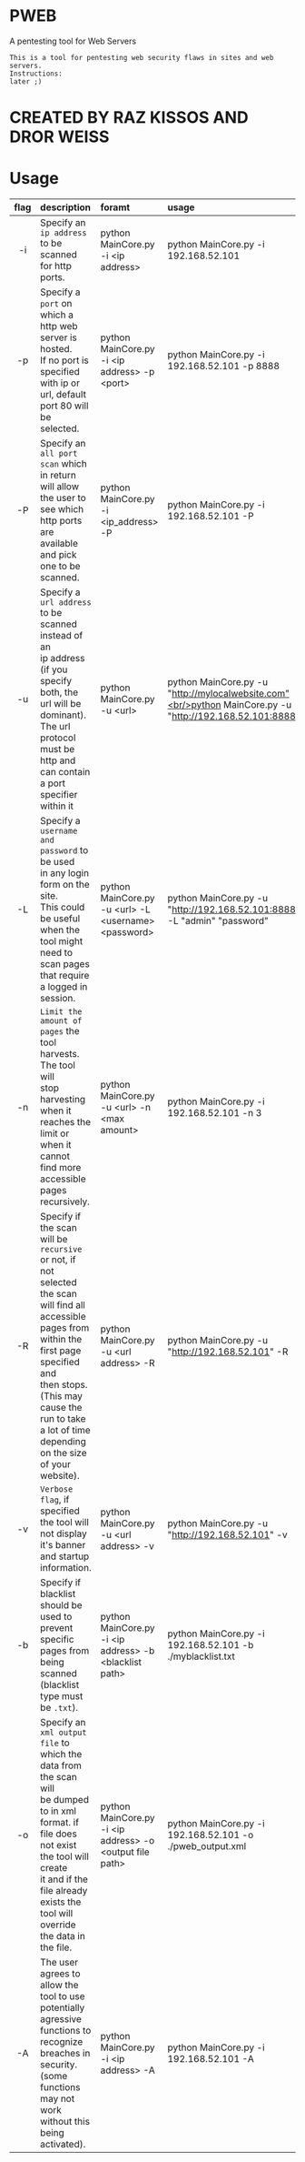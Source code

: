 # PWEB
A pentesting tool for Web Servers
```
This is a tool for pentesting web security flaws in sites and web servers.
Instructions:
later ;)
```

# **CREATED BY RAZ KISSOS AND DROR WEISS**

# Usage
| flag  |  description  |  foramt |  usage  | 
|:-----:|:--------------|:--------|:--------|
| -i | Specify an `ip address` to be scanned for http ports.| python MainCore.py -i \<ip address\> | python MainCore.py -i 192.168.52.101 |
| -p | Specify a `port` on which a http web server is hosted. <br/> If no port is specified with ip or url, default port 80 will be selected.| python MainCore.py -i \<ip address\> -p \<port\> | python MainCore.py -i 192.168.52.101 -p 8888 | 
| -P | Specify an `all port scan` which in return will allow the user to <br/>see which http ports are available and pick one to be scanned. | python MainCore.py -i <ip_address> -P | python MainCore.py -i 192.168.52.101 -P | 
| -u | Specify a `url address` to be scanned instead of an <br/>ip address (if you specify both, the url will be dominant).<br/>The url protocol must be http and can contain a port specifier within it | python MainCore.py -u \<url\> | python MainCore.py -u "http://mylocalwebsite.com"<br/>python MainCore.py -u "http://192.168.52.101:8888"|
| -L | Specify a `username and password` to be used<br/>in any login form on the site.<br/>This could be useful when the tool might need to scan pages that require a logged in session. | python MainCore.py -u \<url\> -L \<username\> \<password\> | python MainCore.py -u "http://192.168.52.101:8888" -L "admin" "password" |
| -n | `Limit the amount of pages` the tool harvests. The tool will <br/> stop harvesting when it reaches the limit or when it cannot <br/> find more accessible pages recursively. | python MainCore.py -u \<url\> -n \<max amount\> | python MainCore.py -i 192.168.52.101 -n 3 |
| -R | Specify if the scan will be `recursive` or not, if not selected the scan <br/> will find all accessible pages from within the first page specified and<br/> then stops. (This may cause the run to take a lot of time <br/>depending on the size of your website). | python MainCore.py -u \<url address\> -R | python MainCore.py -u "http://192.168.52.101" -R |
| -v | `Verbose flag`, if specified the tool will not display it's banner and startup information. |  python MainCore.py -u \<url address\> -v |  python MainCore.py -u "http://192.168.52.101" -v|
| -b | Specify if blacklist should be used to prevent specific <br/> pages from being scanned (blacklist type must be `.txt`). | python MainCore.py -i \<ip address\> -b \<blacklist path\> | python MainCore.py -i 192.168.52.101 -b ./myblacklist.txt |
| -o | Specify an `xml output file` to which the data from the scan will <br/>be dumped to in xml format. if file does not exist the tool will create <br/>it and if the file already exists the tool will override the data in the file. | python MainCore.py -i \<ip address\> -o \<output file path\> | python MainCore.py -i 192.168.52.101 -o ./pweb_output.xml |
| -A | The user agrees to allow the tool to use potentially agressive <br/> functions to recognize breaches in security. (some functions<br/> may not work without this being activated). | python MainCore.py -i \<ip address\> -A | python MainCore.py -i 192.168.52.101 -A |
